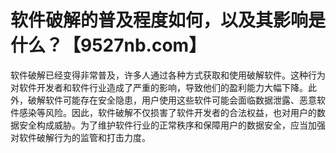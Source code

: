 # 软件破解的普及程度如何，以及其影响是什么？【9527nb.com】

软件破解已经变得非常普及，许多人通过各种方式获取和使用破解软件。这种行为对软件开发者和软件行业造成了严重的影响，导致他们的盈利能力大幅下降。此外，破解软件可能存在安全隐患，用户使用这些软件可能会面临数据泄露、恶意软件感染等风险。因此，软件破解不仅损害了软件开发者的合法权益，也对用户的数据安全构成威胁。为了维护软件行业的正常秩序和保障用户的数据安全，应当加强对软件破解行为的监管和打击力度。